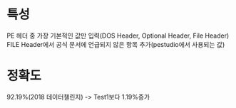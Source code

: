 # 특성
PE 헤더 중 가장 기본적인 값만 입력(DOS Header, Optional Header, File Header)
FILE Header에서 공식 문서에 언급되지 않은 항목 추가(pestudio에서 사용되는 값)

# 정확도
92.19%(2018 데이터챌린지) -> Test1보다 1.19%증가